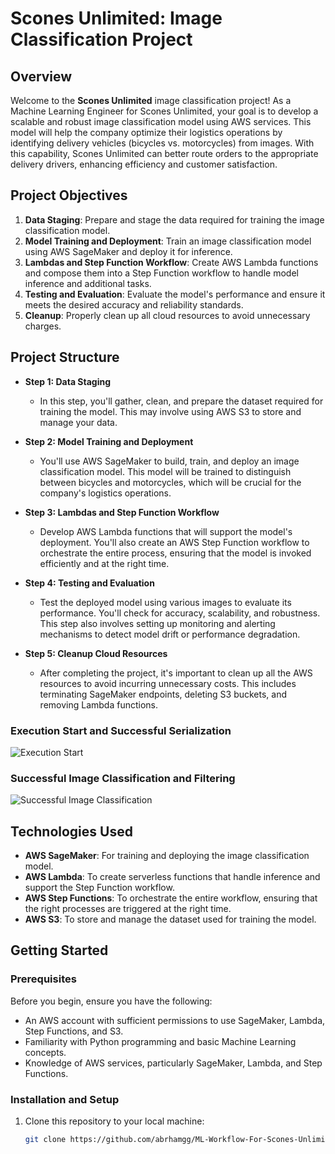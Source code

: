 # Scones Unlimited: Image Classification Project

## Overview

Welcome to the **Scones Unlimited** image classification project! As a Machine Learning Engineer for Scones Unlimited, your goal is to develop a scalable and robust image classification model using AWS services. This model will help the company optimize their logistics operations by identifying delivery vehicles (bicycles vs. motorcycles) from images. With this capability, Scones Unlimited can better route orders to the appropriate delivery drivers, enhancing efficiency and customer satisfaction.

## Project Objectives

1. **Data Staging**: Prepare and stage the data required for training the image classification model.
2. **Model Training and Deployment**: Train an image classification model using AWS SageMaker and deploy it for inference.
3. **Lambdas and Step Function Workflow**: Create AWS Lambda functions and compose them into a Step Function workflow to handle model inference and additional tasks.
4. **Testing and Evaluation**: Evaluate the model's performance and ensure it meets the desired accuracy and reliability standards.
5. **Cleanup**: Properly clean up all cloud resources to avoid unnecessary charges.

## Project Structure

- **Step 1: Data Staging**
  - In this step, you'll gather, clean, and prepare the dataset required for training the model. This may involve using AWS S3 to store and manage your data.
  
- **Step 2: Model Training and Deployment**
  - You'll use AWS SageMaker to build, train, and deploy an image classification model. This model will be trained to distinguish between bicycles and motorcycles, which will be crucial for the company's logistics operations.
  
- **Step 3: Lambdas and Step Function Workflow**
  - Develop AWS Lambda functions that will support the model's deployment. You'll also create an AWS Step Function workflow to orchestrate the entire process, ensuring that the model is invoked efficiently and at the right time.
  
- **Step 4: Testing and Evaluation**
  - Test the deployed model using various images to evaluate its performance. You'll check for accuracy, scalability, and robustness. This step also involves setting up monitoring and alerting mechanisms to detect model drift or performance degradation.
  
- **Step 5: Cleanup Cloud Resources**
  - After completing the project, it's important to clean up all the AWS resources to avoid incurring unnecessary costs. This includes terminating SageMaker endpoints, deleting S3 buckets, and removing Lambda functions.
  
### Execution Start and Successful Serialization
![Execution Start](https://github.com/abrhamgg/ML-Workflow-For-Scones-Unlimited/images/Screenshot%20from%202024-08-11%2004-47-59.png)

### Successful Image Classification and Filtering
![Successful Image Classification](https://github.com/abrhamgg/ML-Workflow-For-Scones-Unlimited/images/Screenshot%20from%202024-08-11%2004-29-05.png)


## Technologies Used

- **AWS SageMaker**: For training and deploying the image classification model.
- **AWS Lambda**: To create serverless functions that handle inference and support the Step Function workflow.
- **AWS Step Functions**: To orchestrate the entire workflow, ensuring that the right processes are triggered at the right time.
- **AWS S3**: To store and manage the dataset used for training the model.

## Getting Started

### Prerequisites

Before you begin, ensure you have the following:

- An AWS account with sufficient permissions to use SageMaker, Lambda, Step Functions, and S3.
- Familiarity with Python programming and basic Machine Learning concepts.
- Knowledge of AWS services, particularly SageMaker, Lambda, and Step Functions.

### Installation and Setup

1. Clone this repository to your local machine:
   ```bash
   git clone https://github.com/abrhamgg/ML-Workflow-For-Scones-Unlimited.git
